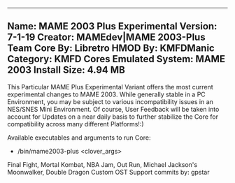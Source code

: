 -----------------------
Name: MAME 2003 Plus Experimental
Version: 7-1-19
Creator: MAMEdev|MAME 2003-Plus Team
Core By: Libretro
HMOD By: KMFDManic
Category: KMFD Cores
Emulated System: MAME 2003
Install Size: 4.94 MB
-----------------------
This Particular MAME Plus Experimental Variant offers the most current experimental
changes to MAME 2003. While generally stable in a PC Environment, you 
may be subject to various incompatibility issues in an NES/SNES Mini
Environment. Of course, User Feedback will be taken into account for Updates
on a near daily basis to further stabilize the Core for compatibility across
many different Platforms!:)    

Available executables and arguments to run Core:
- /bin/mame2003-plus <rom> <clover_args>

Final Fight, Mortal Kombat, NBA Jam, Out Run, Michael Jackson's Moonwalker, Double Dragon Custom OST Support commits by: gpstar
